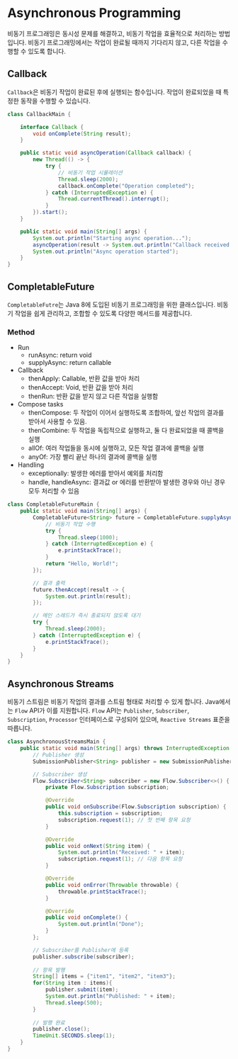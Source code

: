 # Asynchronous Programming
비동기 프로그래밍은 동시성 문제를 해결하고, 비동기 작업을 효율적으로 처리하는 방법입니다. 비동기 프로그래밍에서는 작업이 완료될 때까지 기다리지 않고, 다른 작업을 수행할 수 있도록 합니다. 

## Callback
`Callback`은 비동기 작업이 완료된 후에 실행되는 함수입니다. 작업이 완료되었을 때 특정한 동작을 수행할 수 있습니다.

```java
class CallbackMain {

    interface Callback {
        void onComplete(String result);
    }

    public static void asyncOperation(Callback callback) {
        new Thread(() -> {
            try {
                // 비동기 작업 시뮬레이션
                Thread.sleep(2000);
                callback.onComplete("Operation completed");
            } catch (InterruptedException e) {
                Thread.currentThread().interrupt();
            }
        }).start();
    }

    public static void main(String[] args) {
        System.out.println("Starting async operation...");
        asyncOperation(result -> System.out.println("Callback received: " + result));
        System.out.println("Async operation started");
    }
}
```

## CompletableFuture 
`CompletableFutre`는 Java 8에 도입된 비동기 프로그래밍을 위한 클래스입니다. 비동기 작업을 쉽게 관리하고, 조합할 수 있도록 다양한 메서드를 제공합니다.

### Method
* Run
  * runAsync: return void
  * supplyAsync: return callable
* Callback
  * thenApply: Callable, 반환 값을 받아 처리 
  * thenAccept: Void, 반환 값을 받아 처리
  * thenRun: 반환 값을 받지 않고 다른 작업을 실행함
* Compose tasks
  * thenCompose: 두 작업이 이어서 실행하도록 조합하여, 앞선 작업의 결과를 받아서 사용할 수 있음.
  * thenCombine: 두 작업을 독립적으로 실행하고, 둘 다 완료되었을 때 콜백을 실행
  * allOf: 여러 작업들을 동시에 실행하고, 모든 작업 결과에 콜백을 실행
  * anyOf: 가장 빨리 끝난 하나의 결과에 콜백을 실행
* Handling
  * exceptionally: 발생한 에러를 받아서 예외를 처리함
  * handle, handleAsync: 결과값 or 에러를 반환받아 발생한 경우와 아닌 경우 모두 처리할 수 있음

```java
class CompletableFutureMain {
    public static void main(String[] args) {
        CompletableFuture<String> future = CompletableFuture.supplyAsync(() -> {
            // 비동기 작업 수행
            try {
                Thread.sleep(1000);
            } catch (InterruptedException e) {
                e.printStackTrace();
            }
            return "Hello, World!";
        });

        // 결과 출력
        future.thenAccept(result -> {
            System.out.println(result);
        });

        // 메인 스레드가 즉시 종료되지 않도록 대기
        try {
            Thread.sleep(2000);
        } catch (InterruptedException e) {
            e.printStackTrace();
        }
    }
}
```

## Asynchronous Streams
비동기 스트림은 비동기 작업의 결과를 스트림 형태로 처리할 수 있게 합니다. Java에서는 `Flow` API가 이를 지원합니다. 
`Flow` API는 `Publisher`, `Subscriber`, `Subscription`, `Processor` 인터페이스로 구성되어 있으며, `Reactive Streams` 표준을 따릅니다.

```java
class AsynchronousStreamsMain {
    public static void main(String[] args) throws InterruptedException {
        // Publisher 생성
        SubmissionPublisher<String> publisher = new SubmissionPublisher<>();

        // Subscriber 생성
        Flow.Subscriber<String> subscriber = new Flow.Subscriber<>() {
            private Flow.Subscription subscription;

            @Override
            public void onSubscribe(Flow.Subscription subscription) {
                this.subscription = subscription;
                subscription.request(1); // 첫 번째 항목 요청
            }

            @Override
            public void onNext(String item) {
                System.out.println("Received: " + item);
                subscription.request(1); // 다음 항목 요청
            }

            @Override
            public void onError(Throwable throwable) {
                throwable.printStackTrace();
            }

            @Override
            public void onComplete() {
                System.out.println("Done");
            }
        };

        // Subscriber를 Publisher에 등록
        publisher.subscribe(subscriber);
        
        // 항목 발행
        String[] items = {"item1", "item2", "item3"};
        for(String item : items){
            publisher.submit(item);
            System.out.println("Published: " + item);
            Thread.sleep(500);
        }
        
        // 발행 완료
        publisher.close();
        TimeUnit.SECONDS.sleep(1);
    }
}
```